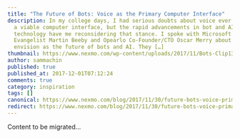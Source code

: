 ```yaml
---
title: "The Future of Bots: Voice as the Primary Computer Interface"
description: In my college days, I had serious doubts about voice ever becoming
  a viable computer interface, but the rapid advancements in bot and AI
  technology have me reconsidering that stance. I spoke with Microsoft Technical
  Evangelist Martin Beeby and Opearlo Co-Founder/CTO Oscar Merry about what they
  envision as the future of bots and AI. They […]
thumbnail: https://www.nexmo.com/wp-content/uploads/2017/11/Bots-Clip13_800x300.jpg
author: sammachin
published: true
published_at: 2017-12-01T07:12:24
comments: true
category: inspiration
tags: []
canonical: https://www.nexmo.com/blog/2017/11/30/future-bots-voice-primary-computer-interface
redirect: https://www.nexmo.com/blog/2017/11/30/future-bots-voice-primary-computer-interface
---
```

Content to be migrated...
